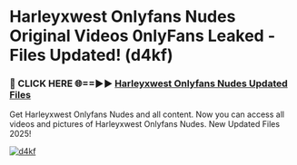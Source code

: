 # Harleyxwest Onlyfans Nudes Original Videos 0nlyFans Leaked - Files Updated! (d4kf)

<h3>🔴 CLICK HERE 🌐==►► <a href="https://tinyurl.com/yc6ubb5a" rel="nofollow">Harleyxwest Onlyfans Nudes Updated Files</a></h3>

Get Harleyxwest Onlyfans Nudes and all content. Now you can access all videos and pictures of Harleyxwest Onlyfans Nudes. New Updated Files 2025!

[![d4kf](https://i.imgur.com/7eu0CRL.gif)](https://tinyurl.com/yc6ubb5a)

